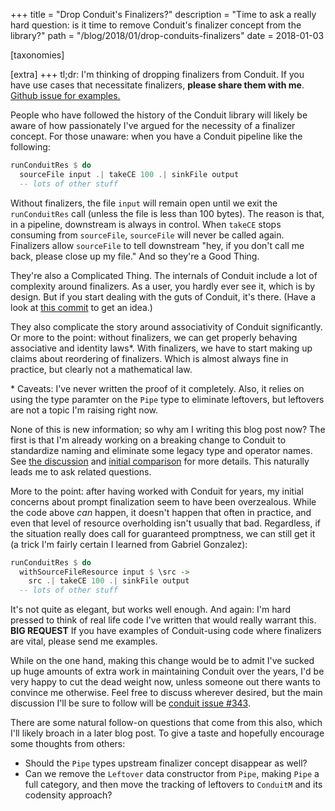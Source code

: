 +++
title = "Drop Conduit's Finalizers?"
description = "Time to ask a really hard question: is it time to remove Conduit's finalizer concept from the library?"
path = "/blog/2018/01/drop-conduits-finalizers"
date = 2018-01-03

[taxonomies]

[extra]
+++
tl;dr: I'm thinking of dropping finalizers from Conduit. If you have
use cases that necessitate finalizers, __please share them with
me__. [Github issue for examples.](https://github.com/snoyberg/conduit/issues/343)

People who have followed the history of the Conduit library will
likely be aware of how passionately I've argued for the necessity of a
finalizer concept. For those unaware: when you have a Conduit pipeline
like the following:

```haskell
runConduitRes $ do
  sourceFile input .| takeCE 100 .| sinkFile output
  -- lots of other stuff
```

Without finalizers, the file `input` will remain open until we exit
the `runConduitRes` call (unless the file is less than 100 bytes). The
reason is that, in a pipeline, downstream is always in control. When
`takeCE` stops consuming from `sourceFile`, `sourceFile` will never be
called again. Finalizers allow `sourceFile` to tell downstream "hey,
if you don't call me back, please close up my file." And so they're a
Good Thing.

They're also a Complicated Thing. The internals of Conduit include a
lot of complexity around finalizers. As a user, you hardly ever see
it, which is by design. But if you start dealing with the guts of
Conduit, it's there. (Have a look at
[this commit](https://github.com/snoyberg/conduit/commit/e7f0cb77987a23c3d259e413efa33f45f7069f79)
to get an idea.)

They also complicate the story around associativity of Conduit
significantly. Or more to the point: without finalizers, we can get
properly behaving associative and identity laws\*. With finalizers, we
have to start making up claims about reordering of finalizers. Which
is almost always fine in practice, but clearly not a mathematical law.

\* Caveats: I've never written the proof of it completely. Also, it
relies on using the type paramter on the `Pipe` type to eliminate
leftovers, but leftovers are not a topic I'm raising right now.

None of this is new information; so why am I writing this blog post
now? The first is that I'm already working on a breaking change to
Conduit to standardize naming and eliminate some legacy type and
operator names. See
[the discussion](https://github.com/snoyberg/conduit/issues/283) and
[initial comparison](https://github.com/snoyberg/conduit/pull/338/files)
for more details. This naturally leads me to ask related questions.

More to the point: after having worked with Conduit for years, my
initial concerns about prompt finalization seem to have been
overzealous. While the code above _can_ happen, it doesn't happen that
often in practice, and even that level of resource overholding isn't
usually that bad. Regardless, if the situation really does call for
guaranteed promptness, we can still get it (a trick I'm fairly certain
I learned from Gabriel Gonzalez):

```haskell
runConduitRes $ do
  withSourceFileResource input $ \src ->
    src .| takeCE 100 .| sinkFile output
  -- lots of other stuff
```

It's not quite as elegant, but works well enough. And again: I'm hard
pressed to think of real life code I've written that would really
warrant this. __BIG REQUEST__ If you have examples of Conduit-using
code where finalizers are vital, please send me examples.

While on the one hand, making this change would be to admit I've
sucked up huge amounts of extra work in maintaining Conduit over the
years, I'd be very happy to cut the dead weight now, unless someone
out there wants to convince me otherwise. Feel free to discuss
wherever desired, but the main discussion I'll be sure to follow will
be
[conduit issue #343](https://github.com/snoyberg/conduit/issues/343).

There are some natural follow-on questions that come from this also,
which I'll likely broach in a later blog post. To give a taste and
hopefully encourage some thoughts from others:

* Should the `Pipe` types upstream finalizer concept disappear as
  well?
* Can we remove the `Leftover` data constructor from `Pipe`, making
  `Pipe` a full category, and then move the tracking of leftovers to
  `ConduitM` and its codensity approach?
